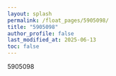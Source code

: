 ```yaml
---
layout: splash
permalink: /float_pages/5905098/
title: "5905098"
author_profile: false
last_modified_at: 2025-06-13
toc: false
---
```

 
5905098
